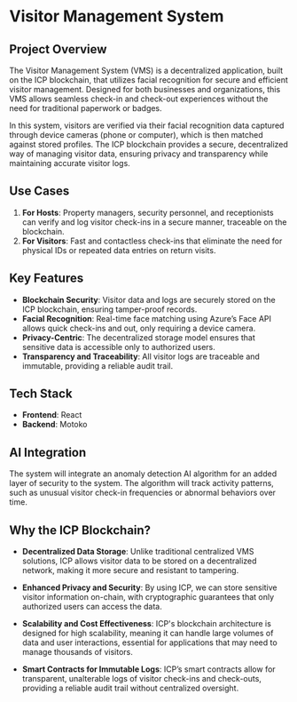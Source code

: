 # Visitor Management System

## Project Overview 

The Visitor Management System (VMS) is a decentralized application, built on the ICP blockchain, that utilizes facial recognition for secure and efficient visitor management. Designed for both businesses and organizations, this VMS allows seamless check-in and check-out experiences without the need for traditional paperwork or badges.

In this system, visitors are verified via their facial recognition data captured through device cameras (phone or computer), which is then matched against stored profiles. The ICP blockchain provides a secure, decentralized way of managing visitor data, ensuring privacy and transparency while maintaining accurate visitor logs.

## Use Cases

1. **For Hosts**: Property managers, security personnel, and receptionists can verify and log visitor check-ins in a secure manner, traceable on the blockchain.
2. **For Visitors**: Fast and contactless check-ins that eliminate the need for physical IDs or repeated data entries on return visits.

## Key Features

- **Blockchain Security**: Visitor data and logs are securely stored on the ICP blockchain, ensuring tamper-proof records.
- **Facial Recognition**: Real-time face matching using Azure’s Face API allows quick check-ins and out, only requiring a device camera.
- **Privacy-Centric**: The decentralized storage model ensures that sensitive data is accessible only to authorized users.
- **Transparency and Traceability**: All visitor logs are traceable and immutable, providing a reliable audit trail.

## Tech Stack

- **Frontend**: React
- **Backend**: Motoko

## AI Integration

The system will integrate an anomaly detection AI algorithm for an added layer of security to the system. The algorithm will track activity patterns, such as unusual visitor check-in frequencies or abnormal behaviors over time.

## Why the ICP Blockchain?

- **Decentralized Data Storage**: Unlike traditional centralized VMS solutions, ICP allows visitor data to be stored on a decentralized network, making it more secure and resistant to tampering.

- **Enhanced Privacy and Security**: By using ICP, we can store sensitive visitor information on-chain, with cryptographic guarantees that only authorized users can access the data.

- **Scalability and Cost Effectiveness**: ICP's blockchain architecture is designed for high scalability, meaning it can handle large volumes of data and user interactions, essential for applications that may need to manage thousands of visitors.

- **Smart Contracts for Immutable Logs**: ICP’s smart contracts allow for transparent, unalterable logs of visitor check-ins and check-outs, providing a reliable audit trail without centralized oversight.
